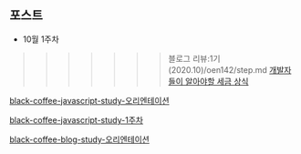 ## 포스트

- 10월 1주차

>>>>>>> 블로그 리뷰:1기(2020.10)/oen142/step.md
[개발자들이 알아야할 세금 상식](https://wani-coding.tistory.com/112)

[black-coffee-javascript-study-오리엔테이션](https://wani-coding.tistory.com/105)

[black-coffee-javascript-study-1주차](https://wani-coding.tistory.com/106)

[black-coffee-blog-study-오리엔테이션](https://wani-coding.tistory.com/108)
